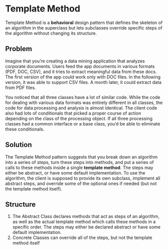 # Template Method

Template Method is a **behavioral** design pattern that defines the skeleton of an algorithm in the superclass 
but lets subclasses override specific steps of the algorithm without changing its structure.

## Problem

Imagine that you’re creating a data mining application that analyzes corporate documents. Users feed the app 
documents in various formats (PDF, DOC, CSV), and it tries to extract meaningful data from these docs. The 
first version of the app could work only with DOC files. In the following version, it was
able to support CSV files. A month later, it could extract data from PDF files.

You noticed that all three classes have a lot of similar code. While the code for dealing with various data 
formats was entirely different in all classes, the code for data processing and analysis is almost identical.
The client code also had lots of conditionals that picked a proper course of action depending on the class of
the processing object. If all three processing classes had a common interface or a base class, you’d be able 
to eliminate these conditionals.

## Solution

The Template Method pattern suggests that you break down an algorithm into a series of steps, 
turn these steps into methods, and put a series of calls to these methods inside a single **template method**. 
The steps may either be abstract, or have some default implementation. To use the algorithm, the
client is supposed to provide its own subclass, implement all abstract steps, and override some of the 
optional ones if needed (but not the template method itself).

## Structure

1. The Abstract Class declares methods that act as steps of an algorithm, as well as the actual template 
method which calls these methods in a specific order. The steps may either be declared abstract or have
some default implementation.
2. Concrete Classes can override all of the steps, but not the template method itself

